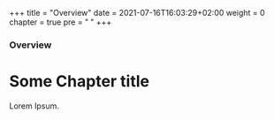 +++
title = "Overview"
date = 2021-07-16T16:03:29+02:00
weight = 0
chapter = true
pre = "<b> </b>"
+++

### Overview

# Some Chapter title

Lorem Ipsum.